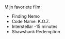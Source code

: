 Mijn favoriete film:
* Finding Nemo
* Code Name: K.O.Z.
* Interstellar -15 minutes
* Shawshank Redemption
